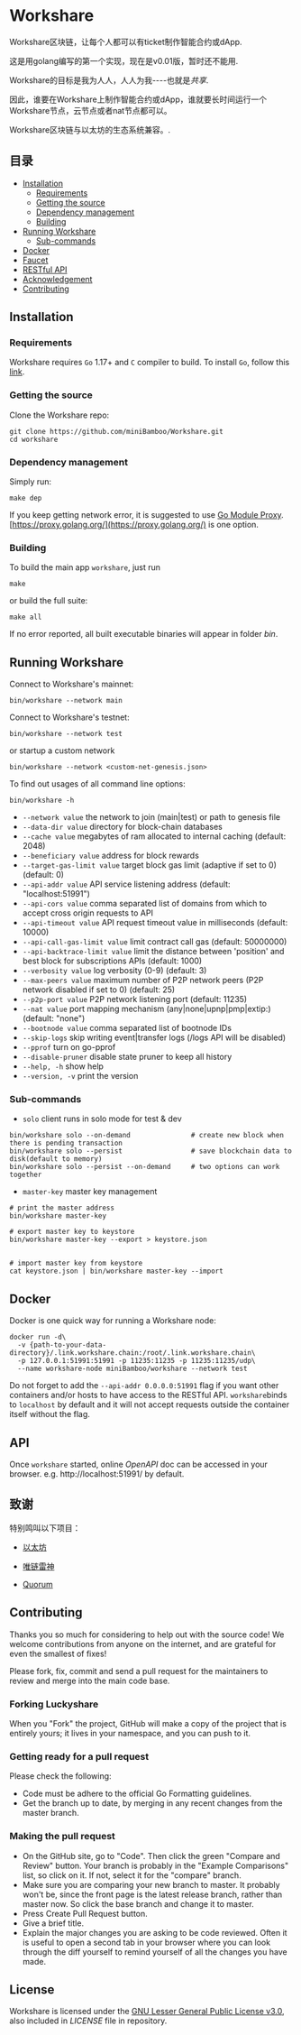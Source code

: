 # Workshare

Workshare区块链，让每个人都可以有ticket制作智能合约或dApp.

这是用golang编写的第一个实现，现在是v0.01版，暂时还不能用.

Workshare的目标是我为人人，人人为我----也就是*共享*.

因此，谁要在Workshare上制作智能合约或dApp，谁就要长时间运行一个Workshare节点，云节点或者nat节点都可以。

Workshare区块链与以太坊的生态系统兼容。.

[](https://golang.org)


## 目录

* [Installation](#installation)
    * [Requirements](#requirements)
    * [Getting the source](#getting-the-source)
    * [Dependency management](#dependency-management)
    * [Building](#building)
* [Running Workshare](#running-workshare)
    * [Sub-commands](#sub-commands)
* [Docker](#docker)
* [Faucet](#testnet-faucet)
* [RESTful API](#api)
* [Acknowledgement](#acknowledgement)
* [Contributing](#contributing)

## Installation

### Requirements

Workshare requires `Go` 1.17+ and `C` compiler to build. To install `Go`, follow this [link](https://golang.org/doc/install). 

### Getting the source

Clone the Workshare repo:

```
git clone https://github.com/miniBamboo/Workshare.git
cd workshare
```

### Dependency management

Simply run:
```
make dep
```

If you keep getting network error, it is suggested to use [Go Module Proxy](https://golang.org/cmd/go/#hdr-Module_proxy_protocol). [https://proxy.golang.org/](https://proxy.golang.org/) is one option.

### Building

To build the main app `workshare`, just run

```
make
```

or build the full suite:

```
make all
```

If no error reported, all built executable binaries will appear in folder *bin*.

## Running Workshare

Connect to Workshare's mainnet:

```
bin/workshare --network main
```


Connect to Workshare's testnet:

```
bin/workshare --network test
```

or startup a custom network
```
bin/workshare --network <custom-net-genesis.json>
```



To find out usages of all command line options:

```
bin/workshare -h
```

- `--network value`             the network to join (main|test) or path to genesis file
- `--data-dir value`            directory for block-chain databases
- `--cache value`               megabytes of ram allocated to internal caching (default: 2048)
- `--beneficiary value`         address for block rewards
- `--target-gas-limit value`    target block gas limit (adaptive if set to 0) (default: 0)
- `--api-addr value`            API service listening address (default: "localhost:51991")
- `--api-cors value`            comma separated list of domains from which to accept cross origin requests to API
- `--api-timeout value`         API request timeout value in milliseconds (default: 10000)
- `--api-call-gas-limit value`  limit contract call gas (default: 50000000)
- `--api-backtrace-limit value` limit the distance between 'position' and best block for subscriptions APIs (default: 1000)
- `--verbosity value`           log verbosity (0-9) (default: 3)
- `--max-peers value`           maximum number of P2P network peers (P2P network disabled if set to 0) (default: 25)
- `--p2p-port value`            P2P network listening port (default: 11235)
- `--nat value`                 port mapping mechanism (any|none|upnp|pmp|extip:<IP>) (default: "none")
- `--bootnode value`            comma separated list of bootnode IDs
- `--skip-logs`                 skip writing event|transfer logs (/logs API will be disabled)
- `--pprof`                     turn on go-pprof
- `--disable-pruner`            disable state pruner to keep all history
- `--help, -h`                  show help
- `--version, -v`               print the version

### Sub-commands

- `solo`                client runs in solo mode for test & dev

```
bin/workshare solo --on-demand               # create new block when there is pending transaction
bin/workshare solo --persist                 # save blockchain data to disk(default to memory)
bin/workshare solo --persist --on-demand     # two options can work together
```

- `master-key`          master key management

```
# print the master address
bin/workshare master-key

# export master key to keystore
bin/workshare master-key --export > keystore.json


# import master key from keystore
cat keystore.json | bin/workshare master-key --import
```

## Docker

Docker is one quick way for running a Workshare node:

```
docker run -d\
  -v {path-to-your-data-directory}/.link.workshare.chain:/root/.link.workshare.chain\
  -p 127.0.0.1:51991:51991 -p 11235:11235 -p 11235:11235/udp\
  --name workshare-node miniBamboo/workshare --network test
```

Do not forget to add the `--api-addr 0.0.0.0:51991` flag if you want other containers and/or hosts to have access to the RESTful API. `workshare`binds to `localhost` by default and it will not accept requests outside the container itself without the flag.





## API

Once `workshare` started, online *OpenAPI* doc can be accessed in your browser. e.g. http://localhost:51991/ by default.



## 致谢

特别鸣叫以下项目：

- [以太坊](https://github.com/ethereum)

- [唯链雷神](https://github.com/vechain/thor)

- [Quorum](https://github.com/ConsenSys/quorum)

## Contributing

Thanks you so much for considering to help out with the source code! We welcome contributions from anyone on the internet, and are grateful for even the smallest of fixes!

Please fork, fix, commit and send a pull request for the maintainers to review and merge into the main code base.

### Forking Luckyshare
When you "Fork" the project, GitHub will make a copy of the project that is entirely yours; it lives in your namespace, and you can push to it.

### Getting ready for a pull request
Please check the following:

- Code must be adhere to the official Go Formatting guidelines.
- Get the branch up to date, by merging in any recent changes from the master branch.

### Making the pull request
- On the GitHub site, go to "Code". Then click the green "Compare and Review" button. Your branch is probably in the "Example Comparisons" list, so click on it. If not, select it for the "compare" branch.
- Make sure you are comparing your new branch to master. It probably won't be, since the front page is the latest release branch, rather than master now. So click the base branch and change it to master.
- Press Create Pull Request button.
- Give a brief title.
- Explain the major changes you are asking to be code reviewed. Often it is useful to open a second tab in your browser where you can look through the diff yourself to remind yourself of all the changes you have made.

## License

Workshare is licensed under the
[GNU Lesser General Public License v3.0](https://www.gnu.org/licenses/lgpl-3.0.html), also included
in *LICENSE* file in repository.
